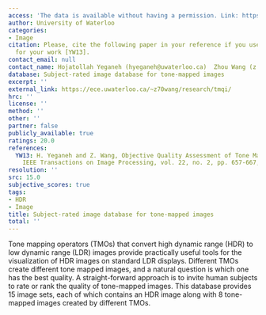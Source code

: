 ```yaml
---
access: 'The data is available without having a permission. Link: https://ece.uwaterloo.ca/~z70wang/research/tmqi/'
author: University of Waterloo
categories:
- Image
citation: Please, cite the following paper in your reference if you use this database
  for your work [YW13].
contact_email: null
contact_name: Hojatollah Yeganeh (hyeganeh@uwaterloo.ca)  Zhou Wang (z.wang@eceweb.uwaterloo.ca)
database: Subject-rated image database for tone-mapped images
excerpt: ''
external_link: https://ece.uwaterloo.ca/~z70wang/research/tmqi/
hrc: ''
license: ''
method: ''
other: ''
partner: false
publicly_available: true
ratings: 20.0
references:
  YW13: H. Yeganeh and Z. Wang, Objective Quality Assessment of Tone Mapped Images,
    IEEE Transactions on Image Processing, vol. 22, no. 2, pp. 657-667, Feb. 2013.
resolution: ''
src: 15.0
subjective_scores: true
tags:
- HDR
- Image
title: Subject-rated image database for tone-mapped images
total: ''
---
```


Tone mapping operators (TMOs) that convert high dynamic range (HDR) to low dynamic range (LDR) images provide practically useful tools for the visualization of HDR images on standard LDR displays. Different TMOs create different tone mapped images, and a natural question is which one has the best quality. A straight-forward approach is to invite human subjects to rate or rank the quality of tone-mapped images. This database provides 15 image sets, each of which contains an HDR image along with 8 tone-mapped images created by different TMOs.